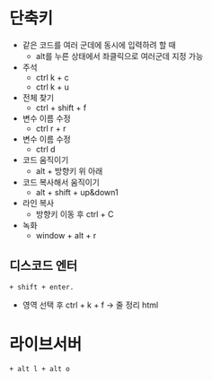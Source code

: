 # 단축키

- 같은 코드를 여러 군데에 동시에 입력하려 할 때
  - alt를 누른 상태에서 좌클릭으로 여러군데 지정 가능
- 주석
  - ctrl k + c
  - ctrl k + u
- 전체 찾기
  - ctrl + shift + f
- 변수 이름 수정
  - ctrl r + r
- 변수 이름 수정
  - ctrl d
- 코드 움직이기
  - alt + 방향키 위 아래
- 코드 복사해서 움직이기
  - alt + shift + up&down1
- 라인 복사
  - 방향키 이동 후 ctrl + C
- 녹화
  - window + alt + r

## 디스코드 엔터

    + shift + enter.

- 영역 선택 후 ctrl + k + f -> 줄 정리 html

# 라이브서버

    + alt l + alt o
